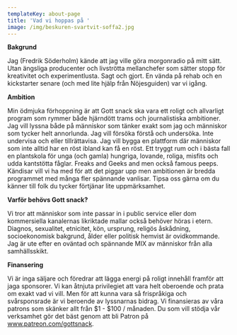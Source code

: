 ```yaml
---
templateKey: about-page
title: 'Vad vi hoppas på '
image: /img/beskuren-svartvit-soffa2.jpg
---
```

**Bakgrund**

Jag (Fredrik Söderholm) kände att jag ville göra morgonradio på mitt sätt. Utan ängsliga producenter och livströtta mellanchefer som sätter stopp för  kreativitet och experimentlusta. Sagt och gjort. En vända på rehab och en kickstarter senare (och med lite hjälp från Nöjesguiden) var vi igång.   

**Ambition** 

Min ödmjuka förhoppning är att Gott snack ska vara ett roligt och allvarligt program som rymmer både hjärndött trams och journalistiska ambitioner. Jag vill lyssna både på människor som tänker exakt som jag och människor som tycker helt annorlunda. Jag vill försöka förstå och undersöka. Inte undervisa och eller tillrättavisa. Jag vill bygga en plattform där människor som inte alltid har en röst ibland kan få en röst. Ett tryggt rum och i bästa fall en plantskola för unga (och gamla) hungriga, lovande, roliga, misfits och udda kantstötta fåglar. Freaks and Geeks and men också famous peeps. Kändisar vill vi ha med för att det piggar upp men ambitionen är bredda programmet med många fler spännande vanlisar. Tipsa oss gärna om du känner till folk du tycker förtjänar lite uppmärksamhet. 

**Varför behövs Gott snack?** 

Vi tror att människor som inte passar in i public service eller dom kommersiella kanalernas likriktade mallar också behöver höras i etern. Diagnos, sexualitet, etnicitet, kön, ursprung, religös åskådning, socioekonomisk bakgrund, ålder eller politisk hemvist är ovidkommande. Jag är ute efter en oväntad och spännande MIX av människor från alla samhällsskikt.

**Finansering** 

Vi är inga säljare och föredrar att lägga energi på roligt innehåll framför att jaga sponsorer. Vi kan åtnjuta privilegiet att vara helt oberoende och prata om exakt vad vi vill. Men för att kunna vara så frispråkiga och svårsponsrade är vi beroende av lyssnarnas bidrag. Vi finansieras av våra patrons som skänker allt från $1 - $100 / månaden. Du som vill stödja vår verksamhet gör det bäst genom att bli Patron på www.patreon.com/gottsnack.
